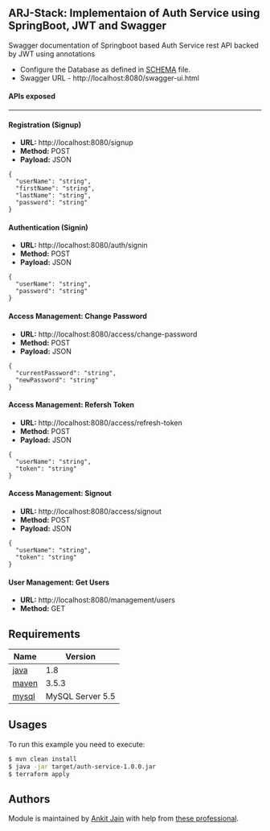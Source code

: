 ## ARJ-Stack: Implementaion of Auth Service using SpringBoot, JWT and Swagger

Swagger documentation of Springboot based Auth Service rest API backed by JWT using annotations

- Configure the Database as defined in [SCHEMA](./schema.sql) file.
- Swagger URL - http://localhost:8080/swagger-ui.html

#### APIs exposed
---

#### Registration (Signup)

- <b>URL:</b> http://localhost:8080/signup
- <b>Method:</b> POST
- <b>Payload:</b> JSON
```
{
  "userName": "string",
  "firstName": "string",
  "lastName": "string",
  "password": "string"
}
```

#### Authentication (Signin)

- <b>URL:</b> http://localhost:8080/auth/signin
- <b>Method:</b> POST
- <b>Payload:</b> JSON
```
{
  "userName": "string",
  "password": "string"
}
```

#### Access Management: Change Password

- <b>URL:</b> http://localhost:8080/access/change-password
- <b>Method:</b> POST
- <b>Payload:</b> JSON
```
{
  "currentPassword": "string",
  "newPassword": "string"
}
```

#### Access Management: Refersh Token

- <b>URL:</b> http://localhost:8080/access/refresh-token
- <b>Method:</b> POST
- <b>Payload:</b> JSON
```
{
  "userName": "string",
  "token": "string"
}
```

#### Access Management: Signout

- <b>URL:</b> http://localhost:8080/access/signout
- <b>Method:</b> POST
- <b>Payload:</b> JSON
```
{
  "userName": "string",
  "token": "string"
}
```

#### User Management: Get Users

- <b>URL:</b> http://localhost:8080/management/users
- <b>Method:</b> GET

## Requirements

| Name | Version |
|------|---------|
| <a name="requirement_java"></a> [java](#requirement\_java) | 1.8 |
| <a name="requirement_maven"></a> [maven](#requirement\_maven) | 3.5.3 |
| <a name="requirement_mysql"></a> [mysql](#requirement\_maven) | MySQL Server 5.5 |

## Usages

To run this example you need to execute:

```bash
$ mvn clean install
$ java -jar target/auth-service-1.0.0.jar
$ terraform apply
```

## Authors

Module is maintained by [Ankit Jain](https://github.com/ankit-jn) with help from [these professional](https://github.com/arjstack/auth-service-with-springboot-jwt-swagger/graphs/contributors).
